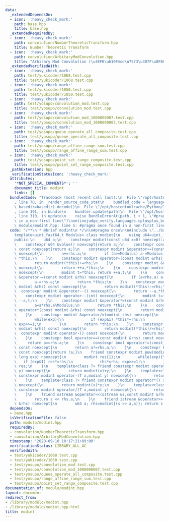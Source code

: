 ```yaml
---
data:
  _extendedDependsOn:
  - icon: ':heavy_check_mark:'
    path: base.hpp
    title: base.hpp
  _extendedRequiredBy:
  - icon: ':heavy_check_mark:'
    path: convolution/NumberTheoreticTransform.hpp
    title: Number Theoretic Transform
  - icon: ':heavy_check_mark:'
    path: convolution/ArbitaryModConvolution.hpp
    title: "Arbirary Mod Convolution (\u4EFB\u610Fmod\u7573\u307F\u8FBC\u307F)"
  _extendedVerifiedWith:
  - icon: ':heavy_check_mark:'
    path: test/yukicoder/1068.test.cpp
    title: test/yukicoder/1068.test.cpp
  - icon: ':heavy_check_mark:'
    path: test/yukicoder/1050.test.cpp
    title: test/yukicoder/1050.test.cpp
  - icon: ':heavy_check_mark:'
    path: test/yosupo/convolution_mod.test.cpp
    title: test/yosupo/convolution_mod.test.cpp
  - icon: ':heavy_check_mark:'
    path: test/yosupo/convolution_mod_1000000007.test.cpp
    title: test/yosupo/convolution_mod_1000000007.test.cpp
  - icon: ':heavy_check_mark:'
    path: test/yosupo/queue_operate_all_composite.test.cpp
    title: test/yosupo/queue_operate_all_composite.test.cpp
  - icon: ':heavy_check_mark:'
    path: test/yosupo/range_affine_range_sum.test.cpp
    title: test/yosupo/range_affine_range_sum.test.cpp
  - icon: ':heavy_check_mark:'
    path: test/yosupo/point_set_range_composite.test.cpp
    title: test/yosupo/point_set_range_composite.test.cpp
  _pathExtension: hpp
  _verificationStatusIcon: ':heavy_check_mark:'
  attributes:
    '*NOT_SPECIAL_COMMENTS*': ''
    document_title: modint
    links: []
  bundledCode: "Traceback (most recent call last):\n  File \"/opt/hostedtoolcache/Python/3.8.5/x64/lib/python3.8/site-packages/onlinejudge_verify/documentation/build.py\"\
    , line 70, in _render_source_code_stat\n    bundled_code = language.bundle(stat.path,\
    \ basedir=basedir).decode()\n  File \"/opt/hostedtoolcache/Python/3.8.5/x64/lib/python3.8/site-packages/onlinejudge_verify/languages/cplusplus.py\"\
    , line 191, in bundle\n    bundler.update(path)\n  File \"/opt/hostedtoolcache/Python/3.8.5/x64/lib/python3.8/site-packages/onlinejudge_verify/languages/cplusplus_bundle.py\"\
    , line 310, in update\n    raise BundleErrorAt(path, i + 1, \"#pragma once found\
    \ in a non-first line\")\nonlinejudge_verify.languages.cplusplus_bundle.BundleErrorAt:\
    \ modulo/modint.hpp: line 5: #pragma once found in a non-first line\n"
  code: "/**\n * @brief modint\n */\n\n#pragma once\n\n#include \"../base.hpp\"\n\n\
    template<uint_fast64_t Modulus> class modint{\n    using u64=uint_fast64_t;\n\
    public:\n    u64 a;\n    constexpr modint(const u64 x=0) noexcept:a(x%Modulus){}\n\
    \    constexpr u64 &value() noexcept{return a;}\n    constexpr const u64 &value()\
    \ const noexcept{return a;}\n    constexpr modint &operator+=(const modint &rhs)\
    \ noexcept{\n        a+=rhs.a;\n        if (a>=Modulus) a-=Modulus;\n        return\
    \ *this;\n    }\n    constexpr modint operator+(const modint &rhs) const noexcept{\n\
    \        return modint(*this)+=rhs;\n    }\n    constexpr modint &operator++()\
    \ noexcept{\n        return ++a,*this;\n    }\n    constexpr modint operator++(int)\
    \ noexcept{\n        modint t=*this; return ++a,t;\n    }\n    constexpr modint\
    \ &operator-=(const modint &rhs) noexcept{\n        if (a<rhs.a) a+=Modulus;\n\
    \        a-=rhs.a;\n        return *this;\n    }\n    constexpr modint operator-(const\
    \ modint &rhs) const noexcept{\n        return modint(*this)-=rhs;\n    }\n  \
    \  constexpr modint &operator--() noexcept{\n        return --a,*this;\n    }\n\
    \    constexpr modint operator--(int) noexcept{\n        modint t=*this; return\
    \ --a,t;\n    }\n    constexpr modint &operator*=(const modint &rhs) noexcept{\n\
    \        a=a*rhs.a%Modulus;\n        return *this;\n    }\n    constexpr modint\
    \ operator*(const modint &rhs) const noexcept{\n        return modint(*this)*=rhs;\n\
    \    }\n    constexpr modint &operator/=(modint rhs) noexcept{\n        u64 exp=Modulus-2;\n\
    \        while(exp){\n            if (exp&1) *this*=rhs;\n            rhs*=rhs;\
    \ exp>>=1;\n        }\n        return *this;\n    }\n    constexpr modint operator/(const\
    \ modint &rhs) const noexcept{\n        return modint(*this)/=rhs;\n    }\n  \
    \  constexpr modint operator-() const noexcept{\n        return modint(Modulus-a);\n\
    \    }\n    constexpr bool operator==(const modint &rhs) const noexcept{\n   \
    \     return a==rhs.a;\n    }\n    constexpr bool operator!=(const modint &rhs)\
    \ const noexcept{\n        return a!=rhs.a;\n    }\n    constexpr bool operator!()\
    \ const noexcept{return !a;}\n    friend constexpr modint pow(modint rhs,long\
    \ long exp) noexcept{\n        modint res{1};\n        while(exp){\n         \
    \   if (exp&1) res*=rhs;\n            rhs*=rhs; exp>>=1;\n        }\n        return\
    \ res;\n    }\n    template<class T> friend constexpr modint operator+(T x,modint\
    \ y) noexcept{\n        return modint(x)+y;\n    }\n    template<class T> friend\
    \ constexpr modint operator-(T x,modint y) noexcept{\n        return modint(x)-y;\n\
    \    }\n    template<class T> friend constexpr modint operator*(T x,modint y)\
    \ noexcept{\n        return modint(x)*y;\n    }\n    template<class T> friend\
    \ constexpr modint operator/(T x,modint y) noexcept{\n        return modint(x)/y;\n\
    \    }\n    friend ostream &operator<<(ostream &s,const modint &rhs) noexcept{\n\
    \        return s << rhs.a;\n    }\n    friend istream &operator>>(istream &s,modint\
    \ &rhs) noexcept{\n        u64 a; rhs=modint{(s >> a,a)}; return s;\n    }\n};"
  dependsOn:
  - base.hpp
  isVerificationFile: false
  path: modulo/modint.hpp
  requiredBy:
  - convolution/NumberTheoreticTransform.hpp
  - convolution/ArbitaryModConvolution.hpp
  timestamp: '2020-09-10 10:17:21+09:00'
  verificationStatus: LIBRARY_ALL_AC
  verifiedWith:
  - test/yukicoder/1068.test.cpp
  - test/yukicoder/1050.test.cpp
  - test/yosupo/convolution_mod.test.cpp
  - test/yosupo/convolution_mod_1000000007.test.cpp
  - test/yosupo/queue_operate_all_composite.test.cpp
  - test/yosupo/range_affine_range_sum.test.cpp
  - test/yosupo/point_set_range_composite.test.cpp
documentation_of: modulo/modint.hpp
layout: document
redirect_from:
- /library/modulo/modint.hpp
- /library/modulo/modint.hpp.html
title: modint
---
```

